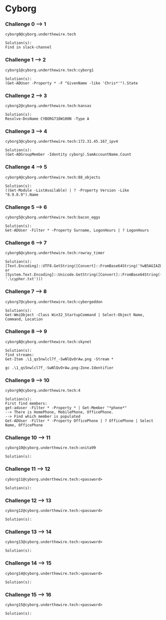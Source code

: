 # Cyborg

### Challenge 0 --> 1
```
cyborg0@cyborg.underthewire.tech

Solution(s):
Find in slack-channel
```

### Challenge 1 --> 2
```
cyborg1@cyborg.underthewire.tech:cyborg1

Solution(s):
(Get-ADUser -Property * -F "GivenName -like 'Chris*'").State
```

### Challenge 2 --> 3
```
cyborg2@cyborg.underthewire.tech:kansas

Solution(s):
Resolve-DnsName CYBORG718W100N -Type A
```

### Challenge 3 --> 4
```
cyborg3@cyborg.underthewire.tech:172.31.45.167_ipv4

Solution(s):
(Get-ADGroupMember -Identity cyborg).SamAccountName.Count
```

### Challenge 4 --> 5
```
cyborg4@cyborg.underthewire.tech:88_objects

Solution(s):
((Get-Module -ListAvailable) | ? -Property Version -Like "8.9.8.9").Name
```

### Challenge 5 --> 6
```
cyborg5@cyborg.underthewire.tech:bacon_eggs

Solution(s):
Get-ADUser -Filter * -Property Surname, LogonHours | ? LogonHours
```

### Challenge 6 --> 7
```
cyborg6@cyborg.underthewire.tech:rowray_timer

Solution(s):
[Text.Encoding]::UTF8.GetString([Convert]::FromBase64String('YwB5AGIAZQByAGcAZQBkAGQAbwBuAA=='))
or
[System.Text.Encoding]::Unicode.GetString([Convert]::FromBase64String((gc '.\cypher.txt')))
```

### Challenge 7 --> 8
```
cyborg7@cyborg.underthewire.tech:cybergeddon

Solution(s):
Get-WmiObject -Class Win32_StartupCommand | Select-Object Name, Command, Location
```

### Challenge 8 --> 9
```
cyborg8@cyborg.underthewire.tech:skynet

Solution(s):
find streams: 
Get-Item .\1_qs5nwlcl7f_-SwNlQvOrAw.png -Stream *

gc .\1_qs5nwlcl7f_-SwNlQvOrAw.png:Zone.Identifier
```

### Challenge 9 --> 10
```
cyborg9@cyborg.underthewire.tech:4

Solution(s):
First find members:
get-aduser -Filter * -Property * | Get-Member "*phone*"
--> There is HomePhone, MobilePhone, OfficePhone.
--> Find which member is populated
Get-ADUser -Filter * -Property OfficePhone | ? OfficePhone | Select Name, OfficePhone

```

### Challenge 10 --> 11
```
cyborg10@cyborg.underthewire.tech:onita99

Solution(s):

```

### Challenge 11 --> 12
```
cyborg11@cyborg.underthewire.tech:<password>

Solution(s):

```

### Challenge 12 --> 13
```
cyborg12@cyborg.underthewire.tech:<password>

Solution(s):

```

### Challenge 13 --> 14
```
cyborg13@cyborg.underthewire.tech:<password>

Solution(s):

```

### Challenge 14 --> 15
```
cyborg14@cyborg.underthewire.tech:<password>

Solution(s):

```

### Challenge 15 --> 16
```
cyborg15@cyborg.underthewire.tech:<password>

Solution(s):

```